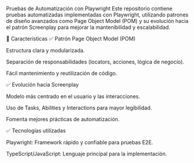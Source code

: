 Pruebas de Automatización con Playwright
Este repositorio contiene pruebas automatizadas implementadas con Playwright, utilizando patrones de diseño avanzados como Page Object Model (POM) y su evolución hacia el patrón Screenplay para mejorar la mantenibilidad y escalabilidad.

🚀 Características
✅ Patrón Page Object Model (POM)

Estructura clara y modularizada.

Separación de responsabilidades (locators, acciones, lógica de negocio).

Fácil mantenimiento y reutilización de código.

✅ Evolución hacia Screenplay

Modelo más centrado en el usuario y las interacciones.

Uso de Tasks, Abilities y Interactions para mayor legibilidad.

Fomenta mejores prácticas de automatización.

✅ Tecnologías utilizadas

Playwright: Framework rápido y confiable para pruebas E2E.

TypeScript/JavaScript: Lenguaje principal para la implementación.
